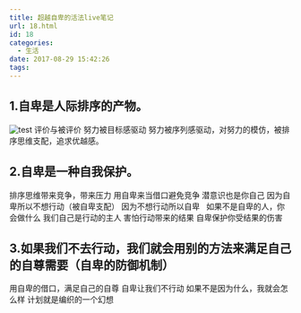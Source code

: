 ```yaml
---
title: 超越自卑的活法live笔记
url: 18.html
id: 18
categories:
  - 生活
date: 2017-08-29 15:42:26
tags:
---
```


## 1.自卑是人际排序的产物。 
![test](https://pic3.zhimg.com/v2-5e7494173cbbd7ec9c7a3f4435fdf352_b.jpg) 评价与被评价 努力被目标感驱动 努力被序列感驱动，对努力的模仿，被排序思维支配，追求优越感。   

## 2.自卑是一种自我保护。 
排序思维带来竞争，带来压力 用自卑来当借口避免竞争 潜意识也是你自己 因为自卑所以不想行动（被自卑支配） 因为不想行动所以自卑   如果不是自卑的人，你会做什么 我们自己是行动的主人 害怕行动带来的结果 自卑保护你受结果的伤害   

## 3.如果我们不去行动，我们就会用别的方法来满足自己的自尊需要（自卑的防御机制） 
用自卑的借口，满足自己的自尊 自卑让我们不行动 如果不是因为什么，我就会怎么样 计划就是编织的一个幻想